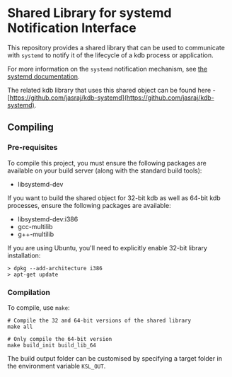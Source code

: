 # Shared Library for systemd Notification Interface

This repository provides a shared library that can be used to communicate with `systemd` to notify it of the lifecycle of a kdb process or application.

For more information on the `systemd` notification mechanism, see [the systemd documentation](https://www.freedesktop.org/software/systemd/man/sd_notify.html).

The related kdb library that uses this shared object can be found here - [https://github.com/jasraj/kdb-systemd](https://github.com/jasraj/kdb-systemd).

## Compiling

### Pre-requisites

To compile this project, you must ensure the following packages are available on your build server (along with the standard build tools):

* libsystemd-dev

If you want to build the shared object for 32-bit kdb as well as 64-bit kdb processes, ensure the following packages are available:

* libsystemd-dev:i386
* gcc-multilib
* g++-multilib

If you are using Ubuntu, you'll need to explicitly enable 32-bit library installation:

```
> dpkg --add-architecture i386
> apt-get update
```

### Compilation

To compile, use `make`:

```
# Compile the 32 and 64-bit versions of the shared library
make all

# Only compile the 64-bit version
make build_init build_lib_64
```

The build output folder can be customised by specifying a target folder in the environment variable `KSL_OUT`.
